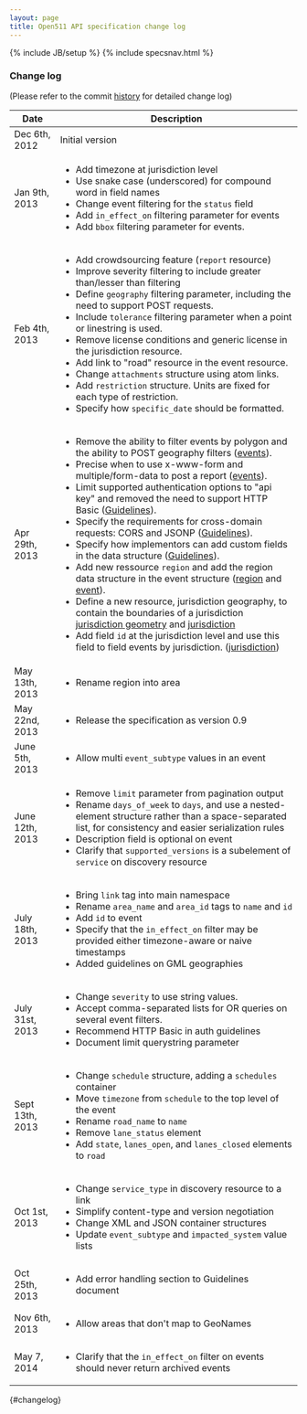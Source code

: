```yaml
---
layout: page
title: Open511 API specification change log
---
```

{% include JB/setup %}
{% include specsnav.html %}


### Change log

(Please refer to the commit [history](https://github.com/opennorth/Open511API/commits/gh-pages) for detailed change log)

Date | Description                                               |
-----|-----------------------------------------------------------|
Dec 6th, 2012 | Initial version |
Jan 9th, 2013 | <ul><li>Add timezone at jurisdiction level</li><li>Use snake case (underscored) for compound word in field names</li><li>Change event filtering for the <code>status</code> field</li><li>Add <code>in_effect_on</code> filtering parameter for events</li><li>Add <code>bbox</code> filtering parameter for events.</li></ul> |
Feb 4th, 2013 | <ul><li>Add crowdsourcing feature (<code>report</code> resource)</li><li>Improve severity filtering to include greater than/lesser than filtering</li><li>Define <code>geography</code> filtering parameter, including the need to support POST requests.</li><li>Include <code>tolerance</code> filtering parameter when a point or linestring is used.</li><li>Remove license conditions and generic license in the jurisdiction resource.</li><li>Add link to "road" resource in the event resource.</li><li>Change <code>attachments</code> structure using atom links.</li><li>Add <code>restriction</code> structure. Units are fixed for each type of restriction.</li><li>Specify how <code>specific_date</code> should be formatted.</li></ul> |
Apr 29th, 2013 | <ul><li>Remove the ability to filter events by polygon and the ability to POST geography filters (<a href="event.html">events</a>).</li><li>Precise when to use x-www-form and multiple/form-data to post a report (<a href="report.html">events</a>).</li><li>Limit supported authentication options to "api key" and removed the need to support HTTP Basic (<a href="guidelines.html#auth">Guidelines</a>).</li><li>Specify the requirements for cross-domain requests: CORS and JSONP (<a href="guidelines.html#cross">Guidelines</a>).</li><li>Specify how implementors can add custom fields in the data structure (<a href="guidelines.html#custom">Guidelines</a>).</li><li>Add new ressource <code>region</code> and add the region data structure in the event structure (<a href="region.html">region</a> and <a href="event.html">event</a>).</li><li>Define a new resource, jurisdiction geography, to contain the boundaries of a jurisdiction <a href="jurisdictiongeo.html">jurisdiction geometry</a> and <a href="jurisdiction.html">jurisdiction</a></li><li>Add field <code>id</code> at the jurisdiction level and use this field to field events by jurisdiction. (<a href="jurisdiction.html">jurisdiction</a>)</li></ul> |
May 13th, 2013 | <ul><li>Rename region into area</li></ul> |
May 22nd, 2013 | <ul><li>Release the specification as version 0.9</li></ul> |
June 5th, 2013 | <ul><li>Allow multi <code>event_subtype</code> values in an event</li></ul> |
June 12th, 2013 | <ul><li>Remove <code>limit</code> parameter from pagination output</li><li>Rename <code>days_of_week</code> to <code>days</code>, and use a nested-element structure rather than a space-separated list, for consistency and easier serialization rules</li><li>Description field is optional on event</li><li>Clarify that <code>supported_versions</code> is a subelement of <code>service</code> on discovery resource</li></ul> |
July 18th, 2013 | <ul><li>Bring <code>link</code> tag into main namespace</li><li>Rename <code>area_name</code> and <code>area_id</code> tags to <code>name</code> and <code>id</code></li><li>Add <code>id</code> to event</li><li>Specify that the <code>in_effect_on</code> filter may be provided either timezone-aware or naive timestamps</li><li>Added guidelines on GML geographies</li></ul> |
July 31st, 2013 | <ul><li>Change <code>severity</code> to use string values.</li><li>Accept comma-separated lists for OR queries on several event filters.</li><li>Recommend HTTP Basic in auth guidelines</li><li>Document limit querystring parameter</li></ul> |
Sept 13th, 2013 | <ul><li>Change <code>schedule</code> structure, adding a <code>schedules</code> container</li><li>Move <code>timezone</code> from <code>schedule</code> to the top level of the event</li><li>Rename <code>road_name</code> to <code>name</code></li><li>Remove <code>lane_status</code> element</li><li>Add <code>state</code>, <code>lanes_open</code>, and <code>lanes_closed</code> elements to <code>road</code></li></ul> |
Oct 1st, 2013 | <ul><li>Change <code>service_type</code> in discovery resource to a link</li><li>Simplify content-type and version negotiation</li><li>Change XML and JSON container structures</li><li>Update <code>event_subtype</code> and <code>impacted_system</code> value lists</li></ul> |
Oct 25th, 2013 | <ul><li>Add error handling section to Guidelines document</li></ul> |
Nov 6th, 2013 | <ul><li>Allow areas that don't map to GeoNames</li></ul> |
May 7, 2014 | <ul><li>Clarify that the <code>in_effect_on</code> filter on events should never return archived events</li></ul> |
{#changelog}
